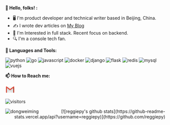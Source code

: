 **👋 Hello, folks! :**

* 🖥  I'm product developer and technical writer based in Beijing, China.
* ✍️  I wrote dev articles on <a href="http://49.233.119.179:6105/" target="_blank">My Blog</a>
* 🧐 I'm Interested in full stack. Recent focus on backend.
* 🔍 I'm a console tech fan.

**🌈 Languages and Tools:**

<p align="left">
<img src="https://www.vectorlogo.zone/logos/python/python-ar21.svg" alt="python" width="40" height="40"/>
<img src="https://www.vectorlogo.zone/logos/golang/golang-ar21.svg" alt="go" width="40" height="40"/>
<img src="https://www.vectorlogo.zone/logos/javascript/javascript-ar21.svg" alt="javascript" width="40" height="40"/>
<img src="https://www.vectorlogo.zone/logos/docker/docker-ar21.svg" alt="docker" width="40" height="40"/>
<img src="https://www.vectorlogo.zone/logos/djangoproject/djangoproject-ar21.svg" alt="django" width="40" height="40"/>
<img src="https://www.vectorlogo.zone/logos/pocoo_flask/pocoo_flask-ar21.svg" alt="flask" width="40" height="40"/>
<img src="https://www.vectorlogo.zone/logos/redis/redis-ar21.svg" alt="redis" width="40" height="40"/>
<img src="https://www.vectorlogo.zone/logos/mysql/mysql-ar21.svg" alt="mysql" width="40" height="40"/>
<img src="https://www.vectorlogo.zone/logos/linux/linux-ar21.svg" alt="vuejs" width="40" height="40"/>
</p>

**📫 How to Reach me:**

<p align="left">
<a href="mailto:wangtongpy@gmail.com" target="blank"><img align="center" src="https://raw.githubusercontent.com/reggiepy/reggiepy/master/assets/gmail.svg" alt="Gmail" height="30" width="30" /></a>
</p>

<p align="left">
<img src="https://visitor-badge.laobi.icu/badge?page_id=reggiepy.reggiepy" alt="visitors"/>
</p>

<p align="left">
<img align="left" src="https://github-readme-stats.vercel.app/api/top-langs/?username=reggiepy&layout=compact&hide=html" alt="dongweiming" />
</p>

<p align="right">
[![reggiepy's github stats](https://github-readme-stats.vercel.app/api?username=reggiepy)](https://github.com/reggiepy)
</p>


